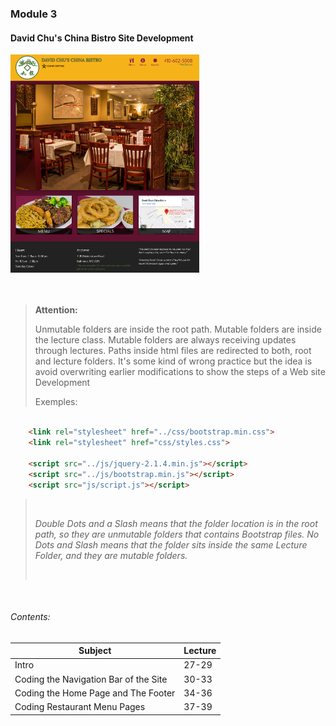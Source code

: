 ### Module 3

####  David Chu's China Bistro Site Development

<img src="page.png" width="60%" height="auto" />

<br>
<br>
<br>

> **Attention:**
> 
> Unmutable folders are inside the  root  path.
Mutable folders are inside the lecture class.
Mutable folders are always receiving updates 
through lectures. Paths inside html files are 
redirected to both, root and lecture folders.
It's some kind of wrong practice but the idea 
is avoid  overwriting  earlier  modifications 
to show the steps of a  Web  site Development 
>
> Exemples:
> <br>

```html 

    <link rel="stylesheet" href="../css/bootstrap.min.css">
    <link rel="stylesheet" href="css/styles.css">

    <script src="../js/jquery-2.1.4.min.js"></script>
    <script src="../js/bootstrap.min.js"></script>
    <script src="js/script.js"></script>
```

> <br>
> 
> *Double Dots and a Slash means that the folder 
location is in the root path, so they are unmutable 
folders that contains Bootstrap files.*
> *No Dots and Slash means that the folder sits inside 
the same Lecture Folder, and they are mutable folders.*
>
> <br>

<br>


###### Contents:

|Subject                                        |Lecture  |
|-----------------------------------------------|---------|
|Intro                                          |27-29    |
|Coding the Navigation Bar of the Site          |30-33    |
|Coding the Home Page and The Footer            |34-36    |
|Coding Restaurant Menu Pages                   |37-39    |